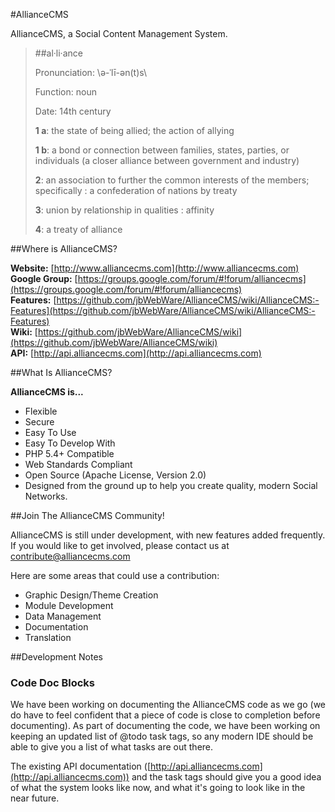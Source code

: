 #AllianceCMS

AllianceCMS, a Social Content Management System.

>##al·li·ance
>
>Pronunciation: \ə-ˈlī-ən(t)s\
>
>Function: noun
>
>Date: 14th century
>
>**1 a**: the state of being allied; the action of allying
>
>**1 b**: a bond or connection between families, states, parties, or individuals (a closer alliance between government and industry)
>
>**2**: an association to further the common interests of the members; specifically : a confederation of nations by treaty
>
>**3**: union by relationship in qualities : affinity
>
>**4**: a treaty of alliance

##Where is AllianceCMS?

**Website:** [http://www.alliancecms.com](http://www.alliancecms.com)  
**Google Group:** [https://groups.google.com/forum/#!forum/alliancecms](https://groups.google.com/forum/#!forum/alliancecms)  
**Features:** [https://github.com/jbWebWare/AllianceCMS/wiki/AllianceCMS:-Features](https://github.com/jbWebWare/AllianceCMS/wiki/AllianceCMS:-Features)  
**Wiki:** [https://github.com/jbWebWare/AllianceCMS/wiki](https://github.com/jbWebWare/AllianceCMS/wiki)  
**API:** [http://api.alliancecms.com](http://api.alliancecms.com)

##What Is AllianceCMS?

**AllianceCMS is...**

* Flexible
* Secure
* Easy To Use
* Easy To Develop With
* PHP 5.4+ Compatible
* Web Standards Compliant
* Open Source (Apache License, Version 2.0)
* Designed from the ground up to help you create quality, modern Social Networks.

##Join The AllianceCMS Community!

AllianceCMS is still under development, with new features added frequently. If you would like to get involved, please contact us at [contribute@alliancecms.com](mailto:contribute@alliancecms.com)

Here are some areas that could use a contribution:

* Graphic Design/Theme Creation
* Module Development
* Data Management
* Documentation
* Translation

##Development Notes

### Code Doc Blocks

We have been working on documenting the AllianceCMS code as we go (we do have to feel confident that a piece of code is close to completion before documenting). As part of documenting the code, we have been working on keeping an updated list of @todo task tags, so any modern IDE should be able to give you a list of what tasks are out there.

The existing API documentation ([http://api.alliancecms.com](http://api.alliancecms.com)) and the task tags should give you a good idea of what the system looks like now, and what it's going to look like in the near future.